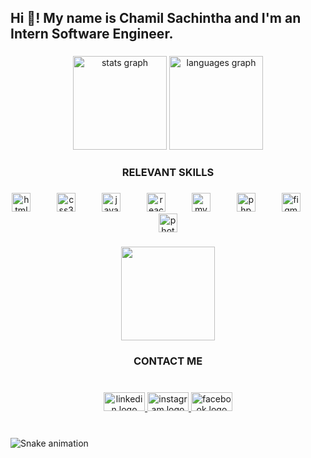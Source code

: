 <h2 align="left">Hi 👋! My name is Chamil Sachintha and I'm an Intern Software Engineer.</h2>

###

<div align="center">
  <img src="https://github-readme-stats.vercel.app/api?username=ChamilSachintha&hide_title=false&hide_rank=false&show_icons=true&include_all_commits=true&count_private=true&disable_animations=false&theme=dracula&locale=en&hide_border=false" height="150" alt="stats graph"  />
  <img src="https://github-readme-stats.vercel.app/api/top-langs?username=ChamilSachintha&locale=en&hide_title=false&layout=compact&card_width=320&langs_count=5&theme=dracula&hide_border=false" height="150" alt="languages graph"  />
</div>

###

<h3 align="center">RELEVANT SKILLS</h3>

###

<div align="center">
  <img src="https://cdn.jsdelivr.net/gh/devicons/devicon/icons/html5/html5-original.svg" height="30" alt="html5 logo"  />
  <img width="34" />
  <img src="https://cdn.jsdelivr.net/gh/devicons/devicon/icons/css3/css3-original.svg" height="30" alt="css3 logo"  />
  <img width="34" />
  <img src="https://cdn.jsdelivr.net/gh/devicons/devicon/icons/javascript/javascript-original.svg" height="30" alt="javascript logo"  />
  <img width="34" />
  <img src="https://cdn.jsdelivr.net/gh/devicons/devicon/icons/react/react-original.svg" height="30" alt="react logo"  />
  <img width="34" />
  <img src="https://cdn.jsdelivr.net/gh/devicons/devicon/icons/mysql/mysql-original.svg" height="30" alt="mysql logo"  />
  <img width="34" />
  <img src="https://cdn.jsdelivr.net/gh/devicons/devicon/icons/php/php-original.svg" height="30" alt="php logo"  />
  <img width="34" />
  <img src="https://cdn.jsdelivr.net/gh/devicons/devicon/icons/figma/figma-original.svg" height="30" alt="figma logo"  />
  <img width="34" />
  <img src="https://cdn.jsdelivr.net/gh/devicons/devicon/icons/photoshop/photoshop-plain.svg" height="30" alt="photoshop logo"  />
</div>

###

<div align="center">
  <img height="150" src="https://media.giphy.com/media/wLNuW1tCKRiPmDV5Y4/giphy.gif"  />
</div>

###

<h3 align="center">CONTACT ME</h3>

###

<br clear="both">

<div align="center">
  <a href="https://www.linkedin.com/in/chamilsachintha96/" target="_blank">
    <img src="https://raw.githubusercontent.com/maurodesouza/profile-readme-generator/master/src/assets/icons/social/linkedin/default.svg" width="66" height="30" alt="linkedin logo"  />
  </a>
  <a href="https://www.instagram.com/chamil_sachintha/" target="_blank">
    <img src="https://raw.githubusercontent.com/maurodesouza/profile-readme-generator/master/src/assets/icons/social/instagram/default.svg" width="66" height="30" alt="instagram logo"  />
  </a>
  <a href="https://www.facebook.com/chamil.sachintha/" target="_blank">
    <img src="https://raw.githubusercontent.com/maurodesouza/profile-readme-generator/master/src/assets/icons/social/facebook/default.svg" width="66" height="30" alt="facebook logo"  />
  </a>
</div>

###

<br clear="both">

<img src="https://raw.githubusercontent.com/ChamilSachintha/ChamilSachintha/output/snake.svg" alt="Snake animation" />

###
